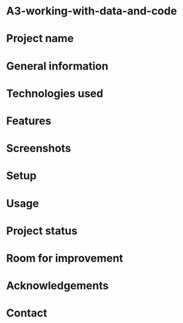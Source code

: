 # A3-working-with-data-and-code

# Project name

# General information 

# Technologies used 

# Features

# Screenshots 

# Setup 

# Usage

# Project status

# Room for improvement 

# Acknowledgements 

# Contact 
